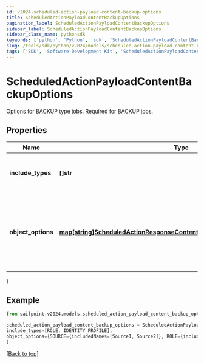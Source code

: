 ```yaml
---
id: v2024-scheduled-action-payload-content-backup-options
title: ScheduledActionPayloadContentBackupOptions
pagination_label: ScheduledActionPayloadContentBackupOptions
sidebar_label: ScheduledActionPayloadContentBackupOptions
sidebar_class_name: pythonsdk
keywords: ['python', 'Python', 'sdk', 'ScheduledActionPayloadContentBackupOptions', 'V2024ScheduledActionPayloadContentBackupOptions'] 
slug: /tools/sdk/python/v2024/models/scheduled-action-payload-content-backup-options
tags: ['SDK', 'Software Development Kit', 'ScheduledActionPayloadContentBackupOptions', 'V2024ScheduledActionPayloadContentBackupOptions']
---
```


# ScheduledActionPayloadContentBackupOptions

Options for BACKUP type jobs. Required for BACKUP jobs.

## Properties

Name | Type | Description | Notes
------------ | ------------- | ------------- | -------------
**include_types** | **[]str** | Object types that are to be included in the backup. | [optional] 
**object_options** | [**map[string]ScheduledActionResponseContentBackupOptionsObjectOptionsValue**](scheduled-action-response-content-backup-options-object-options-value) | Map of objectType string to the options to be passed to the target service for that objectType. | [optional] 
}

## Example

```python
from sailpoint.v2024.models.scheduled_action_payload_content_backup_options import ScheduledActionPayloadContentBackupOptions

scheduled_action_payload_content_backup_options = ScheduledActionPayloadContentBackupOptions(
include_types=[ROLE, IDENTITY_PROFILE],
object_options={SOURCE={includedNames=[Source1, Source2]}, ROLE={includedNames=[Admin Role, User Role]}}
)

```
[[Back to top]](#) 

